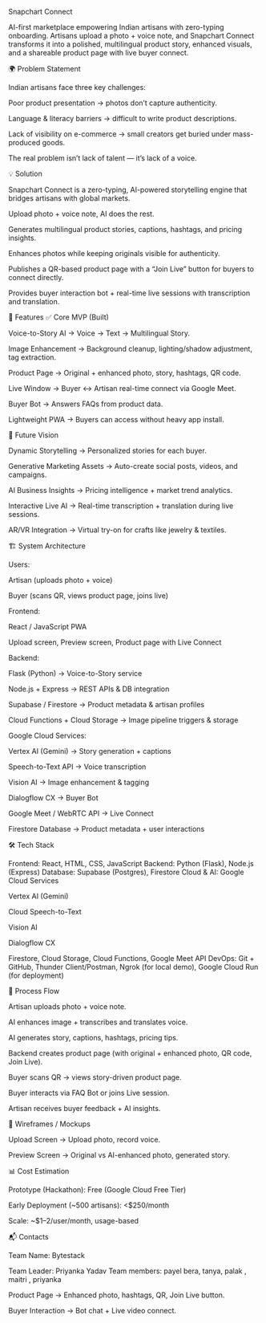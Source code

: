 Snapchart Connect

AI-first marketplace empowering Indian artisans with zero-typing onboarding.
Artisans upload a photo + voice note, and Snapchart Connect transforms it into a polished, multilingual product story, enhanced visuals, and a shareable product page with live buyer connect.

🌍 Problem Statement

Indian artisans face three key challenges:

Poor product presentation → photos don’t capture authenticity.

Language & literacy barriers → difficult to write product descriptions.

Lack of visibility on e-commerce → small creators get buried under mass-produced goods.

The real problem isn’t lack of talent — it’s lack of a voice.

💡 Solution

Snapchart Connect is a zero-typing, AI-powered storytelling engine that bridges artisans with global markets.

Upload photo + voice note, AI does the rest.

Generates multilingual product stories, captions, hashtags, and pricing insights.

Enhances photos while keeping originals visible for authenticity.

Publishes a QR-based product page with a “Join Live” button for buyers to connect directly.

Provides buyer interaction bot + real-time live sessions with transcription and translation.

🚀 Features
✅ Core MVP (Built)

Voice-to-Story AI → Voice → Text → Multilingual Story.

Image Enhancement → Background cleanup, lighting/shadow adjustment, tag extraction.

Product Page → Original + enhanced photo, story, hashtags, QR code.

Live Window → Buyer ↔ Artisan real-time connect via Google Meet.

Buyer Bot → Answers FAQs from product data.

Lightweight PWA → Buyers can access without heavy app install.

🔮 Future Vision

Dynamic Storytelling → Personalized stories for each buyer.

Generative Marketing Assets → Auto-create social posts, videos, and campaigns.

AI Business Insights → Pricing intelligence + market trend analytics.

Interactive Live AI → Real-time transcription + translation during live sessions.

AR/VR Integration → Virtual try-on for crafts like jewelry & textiles.

🏗️ System Architecture

Users:

Artisan (uploads photo + voice)

Buyer (scans QR, views product page, joins live)

Frontend:

React / JavaScript PWA

Upload screen, Preview screen, Product page with Live Connect

Backend:

Flask (Python) → Voice-to-Story service

Node.js + Express → REST APIs & DB integration

Supabase / Firestore → Product metadata & artisan profiles

Cloud Functions + Cloud Storage → Image pipeline triggers & storage

Google Cloud Services:

Vertex AI (Gemini) → Story generation + captions

Speech-to-Text API → Voice transcription

Vision AI → Image enhancement & tagging

Dialogflow CX → Buyer Bot

Google Meet / WebRTC API → Live Connect

Firestore Database → Product metadata + user interactions

🛠️ Tech Stack

Frontend: React, HTML, CSS, JavaScript
Backend: Python (Flask), Node.js (Express)
Database: Supabase (Postgres), Firestore
Cloud & AI: Google Cloud Services

Vertex AI (Gemini)

Cloud Speech-to-Text

Vision AI

Dialogflow CX

Firestore, Cloud Storage, Cloud Functions, Google Meet API
DevOps: Git + GitHub, Thunder Client/Postman, Ngrok (for local demo), Google Cloud Run (for deployment)

🔄 Process Flow

Artisan uploads photo + voice note.

AI enhances image + transcribes and translates voice.

AI generates story, captions, hashtags, pricing tips.

Backend creates product page (with original + enhanced photo, QR code, Join Live).

Buyer scans QR → views story-driven product page.

Buyer interacts via FAQ Bot or joins Live session.

Artisan receives buyer feedback + AI insights.

📱 Wireframes / Mockups

Upload Screen → Upload photo, record voice.

Preview Screen → Original vs AI-enhanced photo, generated story.


📊 Cost Estimation

Prototype (Hackathon): Free (Google Cloud Free Tier)

Early Deployment (~500 artisans): <$250/month

Scale: ~$1–2/user/month, usage-based


📬 Contacts

Team Name: Bytestack

Team Leader: Priyanka Yadav
Team members: payel bera, tanya, palak , maitri , priyanka

Product Page → Enhanced photo, hashtags, QR, Join Live button.

Buyer Interaction → Bot chat + Live video connect.
